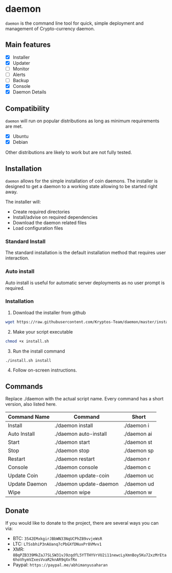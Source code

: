 # daemon

`daemon` is the command line tool for quick, simple deployment and management of Crypto-currency daemon.

## Main features

- [x] Installer
- [x] Updater
- [ ] Monitor
- [ ] Alerts
- [ ] Backup
- [x] Console
- [x] Daemon Details

## Compatibility

`daemon` will run on popular distributions as long as minimum requirements are met.

- [x] Ubuntu
- [x] Debian

Other distributions are likely to work but are not fully tested.

## Installation

`daemon` allows for the simple installation of coin daemons. The installer is designed to get a daemon to a working state allowing to be started right away.

The installer will:

- Create required directories
- Install/advise on required dependencies
- Download the daemon related files
- Load configuration files

### Standard Install

The standard installation is the default installation method that requires user interaction.

### Auto install

Auto install is useful for automatic server deployments as no user prompt is required.

### Installation

1. Download the installer from github

```sh
wget https://raw.githubusercontent.com/Kryptos-Team/daemon/master/install.sh
```

2. Make your script executable

```sh
chmod +x install.sh
```

3. Run the install command

```sh
./install.sh install
```

4. Follow on-screen instructions.

## Commands

Replace ./daemon with the actual script name. Every command has a short version, also listed here.

| Command Name  | Command                | Short       |
|---------------|------------------------|-------------|
| Install       | ./daemon install       | ./daemon i  |
| Auto Install  | ./daemon auto-install  | ./daemon ai |
| Start         | ./daemon start         | ./daemon st |
| Stop          | ./daemon stop          | ./daemon sp |
| Restart       | ./daemon restart       | ./daemon r  |
| Console       | ./daemon console       | ./daemon c  |
| Update Coin   | ./daemon update-coin   | ./daemon uc |
| Update Daemon | ./daemon update-daemon | ./daemon ud |
| Wipe          | ./daemon wipe          | ./daemon w  |

## Donate

If you would like to donate to the project, there are several ways you can via:

- BTC: `3542EMxkgirJBbWN33NqUCPhZ89vvjeWsR`
- LTC: `LTSsbhiP3nAUanq7cPbGXfDNuxPr8VMvv1`
- XMR: `8BqPZB339MkZaJ7SLSW31vJ9zqdfL5YTTHYVrVU2i11newcLyXmnBoy5Ku72xzMrEta6hoVhymVZxesVvaR2knAR9qXxfRx`
- Paypal: `https://paypal.me/abhimanyusaharan`
